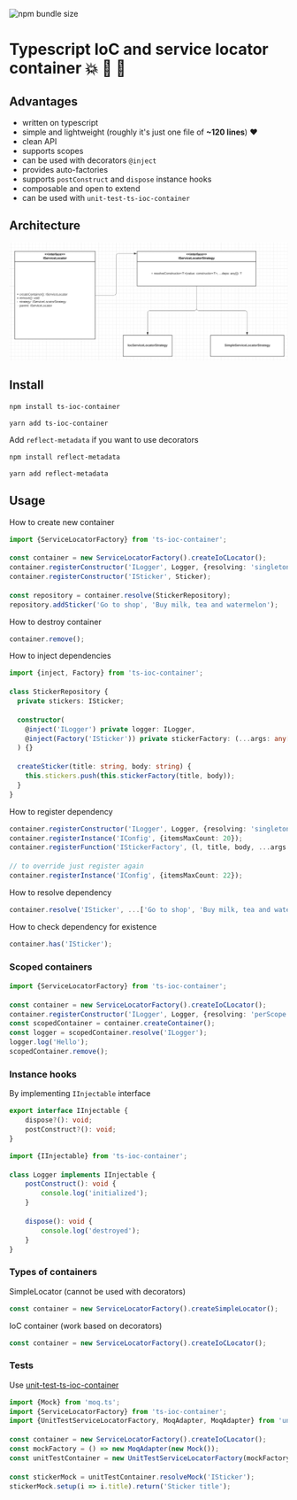 ![npm bundle size](https://img.shields.io/bundlephobia/minzip/ts-ioc-container)

# Typescript IoC and service locator container :boom: :100: :green_heart:

## Advantages
- written on typescript
- simple and lightweight (roughly it's just one file of **~120 lines**) :heart:
- clean API
- supports scopes
- can be used with decorators `@inject`
- provides auto-factories
- supports `postConstruct` and `dispose` instance hooks
- composable and open to extend
- can be used with `unit-test-ts-ioc-container`

## Architecture
![image info](docs/diagram.png)

## Install
```shell script
npm install ts-ioc-container
```
```shell script
yarn add ts-ioc-container
```
Add `reflect-metadata` if you want to use decorators
```shell script
npm install reflect-metadata
```
```shell script
yarn add reflect-metadata
```

## Usage
How to create new container
```typescript
import {ServiceLocatorFactory} from 'ts-ioc-container';

const container = new ServiceLocatorFactory().createIoCLocator();
container.registerConstructor('ILogger', Logger, {resolving: 'singleton'});
container.registerConstructor('ISticker', Sticker);

const repository = container.resolve(StickerRepository);
repository.addSticker('Go to shop', 'Buy milk, tea and watermelon');
```
How to destroy container
```typescript
container.remove();
```
How to inject dependencies
```typescript
import {inject, Factory} from 'ts-ioc-container';

class StickerRepository {
  private stickers: ISticker;

  constructor(
    @inject('ILogger') private logger: ILogger,
    @inject(Factory('ISticker')) private stickerFactory: (...args: any[]) => ISticker, // auto-factory (no need to register it)
  ) {}

  createSticker(title: string, body: string) {
    this.stickers.push(this.stickerFactory(title, body));
  }
}
```
How to register dependency
```typescript
container.registerConstructor('ILogger', Logger, {resolving: 'singleton'});
container.registerInstance('IConfig', {itemsMaxCount: 20});
container.registerFunction('IStickerFactory', (l, title, body, ...args: any[]) => l.resolve('ISticker', title, body, ...args));

// to override just register again
container.registerInstance('IConfig', {itemsMaxCount: 22});
```
How to resolve dependency
```typescript
container.resolve('ISticker', ...['Go to shop', 'Buy milk, tea and watermelon'])
```
How to check dependency for existence
```typescript
container.has('ISticker');
```

### Scoped containers
```typescript
import {ServiceLocatorFactory} from 'ts-ioc-container';

const container = new ServiceLocatorFactory().createIoCLocator();
container.registerConstructor('ILogger', Logger, {resolving: 'perScope'});
const scopedContainer = container.createContainer();
const logger = scopedContainer.resolve('ILogger');
logger.log('Hello');
scopedContainer.remove();
```

### Instance hooks
By implementing `IInjectable` interface
```typescript
export interface IInjectable {
    dispose?(): void;
    postConstruct?(): void;
}
```
```typescript
import {IInjectable} from 'ts-ioc-container';

class Logger implements IInjectable {
    postConstruct(): void {
        console.log('initialized');
    }

    dispose(): void {
        console.log('destroyed');
    }
}
```

### Types of containers
SimpleLocator (cannot be used with decorators)
```typescript
const container = new ServiceLocatorFactory().createSimpleLocator();
```
IoC container (work based on decorators)
```typescript
const container = new ServiceLocatorFactory().createIoCLocator();
```

### Tests
Use [unit-test-ts-ioc-container](https://github.com/IgorBabkin/service-locator/tree/master/packages/unit-test-ts-ioc-container)
```typescript
import {Mock} from 'moq.ts';
import {ServiceLocatorFactory} from 'ts-ioc-container';
import {UnitTestServiceLocatorFactory, MoqAdapter, MoqAdapter} from 'unit-test-ts-ioc-container';

const container = new ServiceLocatorFactory().createIoCLocator();
const mockFactory = () => new MoqAdapter(new Mock());
const unitTestContainer = new UnitTestServiceLocatorFactory(mockFactory).create(container);

const stickerMock = unitTestContainer.resolveMock('ISticker');
stickerMock.setup(i => i.title).return('Sticker title');
```
